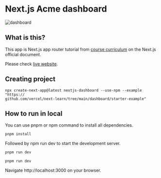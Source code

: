 # Next.js Acme dashboard

![dashboard](https://nextjs.org/_next/image?url=%2Flearn%2Fcourse-explainer.png&w=750&q=75&dpl=dpl_Ejtt9BCyCFNeRJdBoVsM9Es9x8xe)

## What is this?
This app is Next.js app router tutorial from [course curriculum](https://nextjs.org/learn) on the Next.js official document.

Please check [live website](https://next-tutorial-yshgroup.vercel.app/).

## Creating project

```shell
npx create-next-app@latest nextjs-dashboard --use-npm --example "https://
github.com/vercel/next-learn/tree/main/dashboard/starter-example"

```

## How to run in local
You can use pnpm or npm command to install all dependencies.

```bash
pnpm install
```

Followed by npm run dev to start the development server.

```bash
pnpm run dev
```

```bash
pnpm run dev
``` 
Navigate http://localhost:3000 on your browser.
